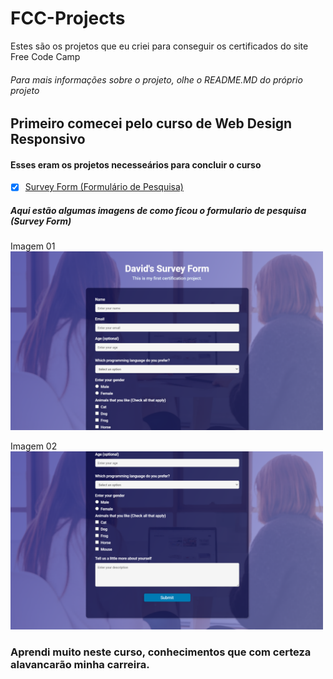 # FCC-Projects
Estes são os projetos que eu criei para conseguir os certificados do site Free Code Camp
###### Para mais informações sobre o projeto, olhe o README.MD do próprio projeto

## Primeiro comecei pelo curso de Web Design Responsivo
#### Esses eram os projetos necesseários para concluir o curso
- [x] [Survey Form (Formulário de Pesquisa)](https://github.com/dev-david-alves/FCC-Projects/tree/main/Survey-Form)

##### Aqui estão algumas imagens de como ficou o formulario de pesquisa (Survey Form)

Imagem 01 <br />
<img src="https://github.com/dev-david-alves/FCC-Projects/blob/main/Survey-Form/images/img-1.png?raw=true" width="500"/>

Imagem 02 <br />
<img src="https://github.com/dev-david-alves/FCC-Projects/blob/main/Survey-Form/images/img-2.png?raw=true" alt="image-2" width="500"/>

### Aprendi muito neste curso, conhecimentos que com certeza alavancarão minha carreira.
